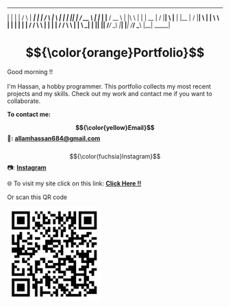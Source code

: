      
 __    __        ____        _____    _____        ____       ____      __
|  |  |  |      /    \      |  ___|  |  ___|      /    \     |    \    |  |
|  |__|  |     /  __  \     |  |__   |  |__      /  __  \    |  |\ \   |  |
|   __   |    /  |__|  \    |__   |  |__   |    /  |__|  \   |  | \ \  |  |
|  |  |  |   /   /  \   \    __|  |   __|  |   /   /  \   \  |  |  \ \_|  |
|__|  |__|  /___/    \___\  |_____|  |_____|  /___/    \___\ |__|   \_____|   
                           

# $${\color{orange}Portfolio}$$
Good morning !! <br><br>I'm Hassan, a hobby programmer. This portfolio collects my most recent projects and my skills. Check out my work and contact me if you want to collaborate.

<strong>To contact me:</strong>

<strong>$${\color{yellow}Email}$$ 📧:</strong> <a href="mailto: allamhassan684@gmail.com"><strong>allamhassan684@gmail.com</strong></a>
<br>
<br>
$${\color{fuchsia}Instagram}$$ 📷: <a href="#"><strong>Instagram</strong></a>

🌐 To visit my site click on this link: <a href="https://portfoliioo.github.io/h/"><strong>Click Here !!</strong></a>

Or scan this QR code

<img src="images/QRCode.png" width="220" height="220">
